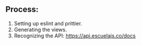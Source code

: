 ## Process:

1) Setting up eslint and prittier.
2) Generating the views. 
3) Recognizing the API: https://api.escuelajs.co/docs

